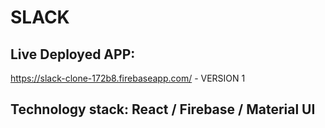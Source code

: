 # SLACK

## Live Deployed APP:
https://slack-clone-172b8.firebaseapp.com/ - VERSION 1 </br>

## Technology stack: React / Firebase / Material UI
